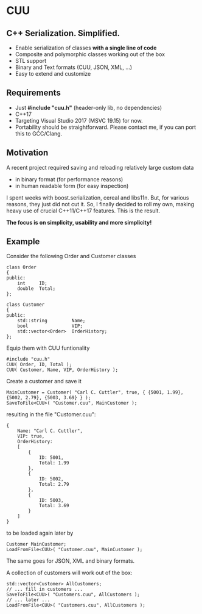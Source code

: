 #  CUU

## C++ Serialization. Simplified.
* Enable serialization of classes **with a single line of code**
* Composite and polymorphic classes working out of the box
* STL support
* Binary and Text formats (CUU, JSON, XML, ...)
* Easy to extend and customize

## Requirements
* Just **#include "cuu.h"** (header-only lib, no dependencies)
* C++17
* Targeting Visual Studio 2017 (MSVC 19.15) for now. 
* Portability should be straightforward. Please contact me, if you can port this to GCC/Clang.

## Motivation
A recent project required saving and reloading relatively large custom data 
* in binary format (for performance reasons) 
* in human readable form (for easy inspection)

I spent weeks with boost.serialization, cereal and libs11n. But, for various reasons, they just did not cut it. So, I finally decided to roll my own, making heavy use of crucial C++11/C++17 features. This is the result. 

**The focus is on simplicity, usability and more simplicity!**

## Example
Consider the following Order and Customer classes
```
class Order
{
public:
    int     ID;
    double  Total;
};

class Customer
{
public:
    std::string         Name;
    bool                VIP;
    std::vector<Order>  OrderHistory;
};
```
Equip them with CUU funtionality 
```
#include "cuu.h"
CUU( Order, ID, Total );
CUU( Customer, Name, VIP, OrderHistory );
```
Create a customer and save it
```
MainCustomer = Customer( "Carl C. Cuttler", true, { {5001, 1.99}, {5002, 2.79}, {5003, 3.69} } );
SaveToFile<CUU>( "Customer.cuu", MainCustomer );
```
resulting in the file "Customer.cuu":
```
{
    Name: "Carl C. Cuttler", 
    VIP: true, 
    OrderHistory: 
    [
        {
            ID: 5001, 
            Total: 1.99
        }, 
        {
            ID: 5002, 
            Total: 2.79
        }, 
        {
            ID: 5003, 
            Total: 3.69
        }
    ]  
}
```
to be loaded again later by
```
Customer MainCustomer;
LoadFromFile<CUU>( "Customer.cuu", MainCustomer );
```
The same goes for JSON, XML and binary formats.

A collection of customers will work out of the box:
```
std::vector<Customer> AllCustomers;
// ... fill in customers ...
SaveToFile<CUU>( "Customers.cuu", AllCustomers );
// ... later ...
LoadFromFile<CUU>( "Customers.cuu", AllCustomers );
```
